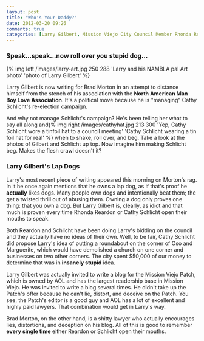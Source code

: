 ```yaml
---
layout: post
title: "Who's Your Daddy?"
date: 2012-03-20 09:26
comments: true
categories: [Larry Gilbert, Mission Viejo City Council Member Rhonda Reardon, Mission Viejo City Council Member Cathy Schlicht, Mission Viejo, Mission Viejo City Council, North American Man Boy Love Association]
---
```


### Speak...speak...now roll over you stupid dog...
{% img left /images/larry-art.jpg 250 288 'Larry and his NAMBLA pal Art photo' 'photo of Larry Gilbert' %} 

Larry Gilbert is now writing for Brad Morton in an attempt to distance himself from the stench of his association with the **North American Man Boy Love Association**. It's a political move because he is "managing" Cathy Schlicht's re-election campaign.

And why not manage Schlicht's campaign? He's been telling her what to say all along and{% img right /images/cathyhat.jpg 213 300 'Yep, Cathy Schlicht wore a tinfoil hat to a council meeting' 'Cathy Schlicht wearing a tin foil hat for real' %} when to shake, roll over, and beg.  Take a look at the photos of Gilbert and Schlicht up top.  Now imagine him making Schlicht beg.  Makes the flesh crawl doesn't it?

<!-- more -->

### Larry Gilbert's Lap Dogs

Larry's most recent piece of writing appeared this morning on Morton's rag.  In it he once again mentions that he owns a lap dog, as if that's proof he **actually** likes dogs. Many people own dogs and intentionally beat them; the get a twisted thrill out of abusing them. Owning a dog only proves one thing: that you own a dog. But Larry Gilbert is, clearly, as idiot and that much is proven every time Rhonda Reardon or Cathy Schlicht open their mouths to speak. 

Both Reardon and Schlicht have been doing Larry's bidding on the council and they actually have no ideas of their own. Well, to be fair, Cathy Schlicht did propose Larry's idea of putting a roundabout on the corner of Oso and Marguerite, which would have demolished a church on one corner and businesses on two other corners. The city spent $50,000 of our money to determine that was in **insanely stupid** idea.

Larry Gilbert was actually invited to write a blog for the Mission Viejo Patch, which is owned by AOL and has the largest readership base in Mission Viejo. He was invited to write a blog several times. He didn't take up the Patch's offer because he can't lie, distort, and deceive on the Patch.  You see, the Patch's editor is a good guy and AOL has a lot of excellent and highly paid lawyers. That combination would get in Larry's way.

Brad Morton, on the other hand, is a shitty lawyer who actually encourages lies, distortions, and deception on his blog.  All of this is good to remember **every single  time** either Reardon or Schlicht open their mouths.

